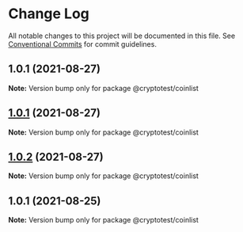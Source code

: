 # Change Log

All notable changes to this project will be documented in this file.
See [Conventional Commits](https://conventionalcommits.org) for commit guidelines.

## 1.0.1 (2021-08-27)

**Note:** Version bump only for package @cryptotest/coinlist





## [1.0.1](https://github.com/joeguo911/widgets/compare/@cryptotest/coinlist@1.0.2...@cryptotest/coinlist@1.0.1) (2021-08-27)

**Note:** Version bump only for package @cryptotest/coinlist





## [1.0.2](https://github.com/joeguo911/widgets/compare/@cryptotest/coinlist@1.0.1...@cryptotest/coinlist@1.0.2) (2021-08-27)

**Note:** Version bump only for package @cryptotest/coinlist





## 1.0.1 (2021-08-25)

**Note:** Version bump only for package @cryptotest/coinlist
